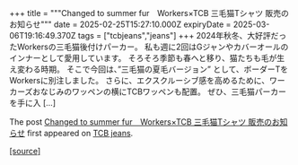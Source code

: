 +++
title = """Changed to summer fur　Workers×TCB 三毛猫Tシャツ 販売のお知らせ"""
date = 2025-02-25T15:27:10.000Z
expiryDate = 2025-03-06T19:16:49.370Z
tags = ["tcbjeans","jeans"]
+++
2024年秋冬、大好評だったWorkersの三毛猫後付けパーカー。 私も週に2回はGジャンやカバーオールのインナーとして愛用しています。 そろそろ季節も春へと移り、猫たちも毛が生え変わる時期。 そこで今回は、”三毛猫の夏毛バージョン” として、ボーダーTをWorkersに別注しました。 さらに、エクスクルーシブ感を高めるために、ワーカーズおなじみのワッペンの横にTCBワッペンも配置。 ぜひ、三毛猫パーカーを手に入 \[…\]

The post [Changed to summer fur　Workers×TCB 三毛猫Tシャツ 販売のお知らせ](http://tcbjeans.com/2025/02/26/51381) first appeared on [TCB jeans](http://tcbjeans.com).

[[source]](http://tcbjeans.com/2025/02/26/51381)
